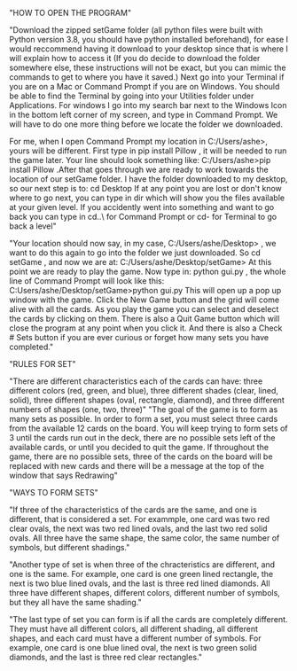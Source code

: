 "HOW TO OPEN THE PROGRAM"

"Download the zipped setGame folder (all python files were built with Python version 3.8, you should have python installed beforehand), for ease I would reccommend having it download to your desktop since that is where I will explain how to access it (If you do decide to download the folder somewhere else, these instructions will not be exact, but you can mimic the commands to get to where you have it saved.) Next go into your Terminal if you are on a Mac or Command Prompt if you are on Windows.  You should be able to find the Terminal by going into your Utilities folder under Applications.  For windows I go into my search bar next to the Windows Icon in the bottom left corner of my screen, and type in Command Prompt.  We will have to do one more thing before we locate the folder we downloaded.

For me, when I open Command Prompt my location in C:/Users/ashe>, yours will be different.  First type in pip install Pillow , it will be needed to run the game later.  Your line should look something like: C:/Users/ashe>pip install Pillow  .After that goes through we are ready to work towards the location of our setGame folder. I have the folder downloaded to my desktop, so our next step is to: cd Desktop  If at any point you are lost or don't know where to go next, you can type in dir which will show you the files available at your given level.  If you accidently went into something and want to go back you can type in cd..\ for Command Prompt or cd- for Terminal to go back a level"

"Your location should now say, in my case, C:/Users/ashe/Desktop> , we want to do this again to go into the folder we just downloaded. So cd setGame , and now we are at: C:/Users/ashe/Desktop/setGame> At this point we are ready to play the game.  Now type in: python gui.py , the whole line of Command Prompt will look like this: C:Users/ashe/Desktop/setGame>python gui.py  This will open up a pop up window with the game.  Click the New Game button and the grid will come alive with all the cards.  As you play the game you can select and deselect the cards by clicking on them.  There is also a Quit Game button which will close the program at any point when you click it.  And there is also a Check # Sets button if you are ever curious or forget how many sets you have completed."


"RULES FOR SET"

"There are different characteristics each of the cards can have: three different colors (red, green, and blue), three different shades (clear, lined, solid), three different shapes (oval, rectangle, diamond), and three different numbers of shapes (one, two, three)"
"The goal of the game is to form as many sets as possible.  In order to form a set, you must select three cards from the available 12 cards on the board.  You will keep trying to form sets of 3 until the cards run out in the deck, there are no possible sets left of the available cards, or until you decided to quit the game.  If throughout the game, there are no possible sets, three of the cards on the board will be replaced with new cards and there will be a message at the top of the window that says Redrawing"


"WAYS TO FORM SETS"

"If three of the characteristics of the cards are the same, and one is different, that is considered a set.  For exammple, one card was two red clear ovals, the next was two red lined ovals, and the last two red solid ovals.  All three have the same shape, the same color, the same number of symbols, but different shadings."

"Another type of set is when three of the chracteristics are different, and one is the same.  For example, one card is one green lined rectangle, the next is two blue lined ovals, and the last is three red lined diamonds.  All three have different shapes, different colors, different number of symbols, but they all have the same shading."

"The last type of set you can form is if all the cards are completely different.  They must have all different colors, all different shading, all different shapes, and each card must have a different number of symbols.  For example, one card is one blue lined oval, the next is two green solid diamonds, and the last is three red clear rectangles."
